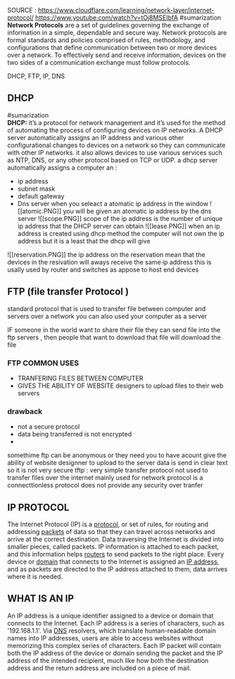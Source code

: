 SOURCE : https://www.cloudflare.com/learning/network-layer/internet-protocol/ https://www.youtube.com/watch?v=tOj8MSEIbfA
#sumarization  
**Network Protocols** are a set of guidelines governing the exchange of information in a simple, dependable and secure way. Network protocols are formal standards and policies comprised of rules, methodology, and configurations that define communication between two or more devices over a network. To effectively send and receive information, devices on the two sides of a communication exchange must follow protocols.

 DHCP, FTP, IP, DNS 
## DHCP 
#sumarization  
**DHCP:** it’s a protocol for network management and it’s used for the method of automating the process of configuring devices on IP networks. A DHCP server automatically assigns an IP address and various other configurational changes to devices on a network so they can communicate with other IP networks. it also allows devices to use various services such as NTP, DNS, or any other protocol based on TCP or UDP.
a dhcp server automatically assigns a computer an : 
- ip address 
- subnet mask 
- default gateway 
- Dns server 
when you seleact a atomatic ip address in the  window 
![[atomic.PNG]]
you will be given an atomatic ip address by the dns server 
![[scope.PNG]]
scope of the ip address is the number of unique ip address that the DHCP server can obtain 
![[lease.PNG]] 
when an ip address is created using dhcp method the computer will not own the ip address but it is a least that the dhcp will give 
 
![[reservation.PNG]]
the ip address on the reservation mean that the devices in the resivation will aways receive the same ip address this is usally used by router and switches as appose to host end devices 

## FTP (file transfer Protocol )
standard protocol that is used to transfer file 
between computer and servers over a network 
you can also used your computer as a server 

IF someone in  the world want to share their file they can send file into the ftp servers , then people that want to download that file will download the file 
### FTP COMMON USES 
- TRANFERING FILES BETWEEN COMPUTER 
- GIVES THE ABILITY OF WEBSITE designers to upload files to their web servers 
### drawback 
- not a secure protocol 
- data being transferred is not encrypted 
- 
somethime ftp can be anonymous or they need you to have acount 
give the ability of website designner to upload to the server 
data is send in clear text so it is not very secure 
tftp : 
very simple transfer protocol 
not used to transfer files over the internet 
mainly used for network protocol is a connecttionless protocol 
does not provide any security over tranfer 

## IP PROTOCOL 
The Internet Protocol (IP) is a [protocol](https://www.cloudflare.com/learning/network-layer/what-is-a-protocol/), or set of rules, for routing and addressing [packets](https://www.cloudflare.com/learning/network-layer/what-is-a-packet/) of data so that they can travel across networks and arrive at the correct destination. Data traversing the Internet is divided into smaller pieces, called packets. IP information is attached to each packet, and this information helps [routers](https://www.cloudflare.com/learning/network-layer/what-is-a-router/) to send packets to the right place. Every device or [domain](https://www.cloudflare.com/learning/dns/glossary/what-is-a-domain-name/) that connects to the Internet is assigned an [IP address](https://www.cloudflare.com/learning/dns/glossary/what-is-my-ip-address/), and as packets are directed to the IP address attached to them, data arrives where it is needed.
## WHAT IS AN IP 
An IP address is a unique identifier assigned to a device or domain that connects to the Internet. Each IP address is a series of characters, such as '192.168.1.1'. Via [DNS](https://www.cloudflare.com/learning/dns/what-is-dns/) resolvers, which translate human-readable domain names into IP addresses, users are able to access websites without memorizing this complex series of characters. Each IP packet will contain both the IP address of the device or domain sending the packet and the IP address of the intended recipient, much like how both the destination address and the return address are included on a piece of mail.
